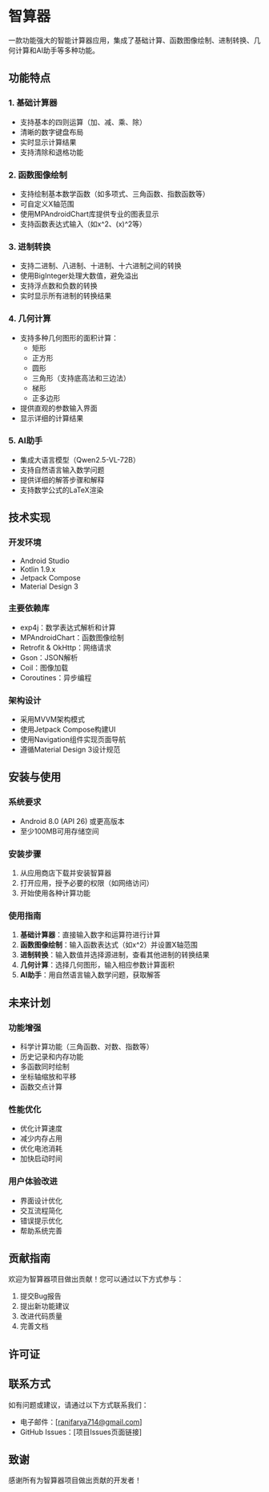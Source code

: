 # 智算器

一款功能强大的智能计算器应用，集成了基础计算、函数图像绘制、进制转换、几何计算和AI助手等多种功能。

## 功能特点

### 1. 基础计算器
- 支持基本的四则运算（加、减、乘、除）
- 清晰的数字键盘布局
- 实时显示计算结果
- 支持清除和退格功能

### 2. 函数图像绘制
- 支持绘制基本数学函数（如多项式、三角函数、指数函数等）
- 可自定义X轴范围
- 使用MPAndroidChart库提供专业的图表显示
- 支持函数表达式输入（如x^2、(x)^2等）

### 3. 进制转换
- 支持二进制、八进制、十进制、十六进制之间的转换
- 使用BigInteger处理大数值，避免溢出
- 支持浮点数和负数的转换
- 实时显示所有进制的转换结果

### 4. 几何计算
- 支持多种几何图形的面积计算：
  - 矩形
  - 正方形
  - 圆形
  - 三角形（支持底高法和三边法）
  - 梯形
  - 正多边形
- 提供直观的参数输入界面
- 显示详细的计算结果

### 5. AI助手
- 集成大语言模型（Qwen2.5-VL-72B）
- 支持自然语言输入数学问题
- 提供详细的解答步骤和解释
- 支持数学公式的LaTeX渲染

## 技术实现

### 开发环境
- Android Studio
- Kotlin 1.9.x
- Jetpack Compose
- Material Design 3

### 主要依赖库
- exp4j：数学表达式解析和计算
- MPAndroidChart：函数图像绘制
- Retrofit & OkHttp：网络请求
- Gson：JSON解析
- Coil：图像加载
- Coroutines：异步编程

### 架构设计
- 采用MVVM架构模式
- 使用Jetpack Compose构建UI
- 使用Navigation组件实现页面导航
- 遵循Material Design 3设计规范

## 安装与使用

### 系统要求
- Android 8.0 (API 26) 或更高版本
- 至少100MB可用存储空间

### 安装步骤
1. 从应用商店下载并安装智算器
2. 打开应用，授予必要的权限（如网络访问）
3. 开始使用各种计算功能

### 使用指南
1. **基础计算器**：直接输入数字和运算符进行计算
2. **函数图像绘制**：输入函数表达式（如x^2）并设置X轴范围
3. **进制转换**：输入数值并选择源进制，查看其他进制的转换结果
4. **几何计算**：选择几何图形，输入相应参数计算面积
5. **AI助手**：用自然语言输入数学问题，获取解答

## 未来计划

### 功能增强
- 科学计算功能（三角函数、对数、指数等）
- 历史记录和内存功能
- 多函数同时绘制
- 坐标轴缩放和平移
- 函数交点计算

### 性能优化
- 优化计算速度
- 减少内存占用
- 优化电池消耗
- 加快启动时间

### 用户体验改进
- 界面设计优化
- 交互流程简化
- 错误提示优化
- 帮助系统完善

## 贡献指南

欢迎为智算器项目做出贡献！您可以通过以下方式参与：

1. 提交Bug报告
2. 提出新功能建议
3. 改进代码质量
4. 完善文档

## 许可证

## 联系方式

如有问题或建议，请通过以下方式联系我们：

- 电子邮件：[ranifarya714@gmail.com]
- GitHub Issues：[项目Issues页面链接]

## 致谢

感谢所有为智算器项目做出贡献的开发者！ 
